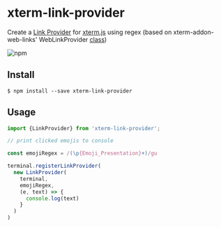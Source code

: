 # xterm-link-provider

Create a [Link Provider](https://github.com/xtermjs/xterm.js/blob/a73fe62b7aedcd331e01130b92d7e753bb5be55b/typings/xterm.d.ts#L1125) for [xterm.js](https://github.com/xtermjs/xterm.js/) using regex (based on xterm-addon-web-links' WebLinkProvider [class](https://github.com/xtermjs/xterm.js/blob/bd6676d3b6d5404e9cf46c3882f543de2fae963f/addons/xterm-addon-web-links/src/WebLinkProvider.ts))

![npm](https://img.shields.io/npm/v/xterm-link-provider?style=for-the-badge)

## Install

```
$ npm install --save xterm-link-provider
```

## Usage

```js
import {LinkProvider} from 'xterm-link-provider';

// print clicked emojis to console

const emojiRegex = /(\p{Emoji_Presentation}+)/gu

terminal.registerLinkProvider(
  new LinkProvider(
    terminal,
    emojiRegex,
    (e, text) => {
      console.log(text)
    }
  )
)
```
